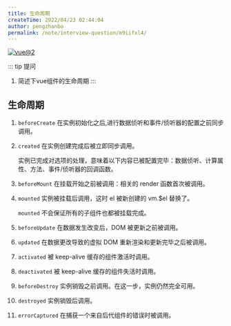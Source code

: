 ```yaml
---
title: 生命周期
createTime: 2022/04/23 02:44:04
author: pengzhanbo
permalink: /note/interview-question/m9iifxl4/
---
```


[![vue@2](https://img.shields.io/badge/vue-%402-brightgreen)](https://cn.vuejs.org/)


::: tip 提问
1. 简述下vue组件的生命周期
:::

## 生命周期

1. `beforeCreate` 在实例初始化之后,进行数据侦听和事件/侦听器的配置之前同步调用。

2. `created` 在实例创建完成后被立即同步调用。
  
   实例已完成对选项的处理，意味着以下内容已被配置完毕：数据侦听、计算属性、方法、事件/侦听器的回调函数。

3. `beforeMount` 在挂载开始之前被调用：相关的 render 函数首次被调用。

4. `mounted` 实例被挂载后调用，这时 el 被新创建的 vm.$el 替换了。
   
   `mounted` 不会保证所有的子组件也都被挂载完成。

5. `beforeUpdate` 在数据发生改变后，DOM 被更新之前被调用。

6. `updated` 在数据更改导致的虚拟 DOM 重新渲染和更新完毕之后被调用。

7. `activated` 被 keep-alive 缓存的组件激活时调用。

8. `deactivated` 被 keep-alive 缓存的组件失活时调用。

9.  `beforeDestroy` 实例销毁之前调用。在这一步，实例仍然完全可用。

10. `destroyed` 实例销毁后调用。

11. `errorCaptured`  在捕获一个来自后代组件的错误时被调用。
